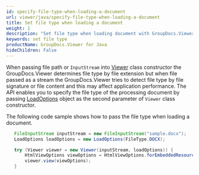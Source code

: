 ```yaml
---
id: specify-file-type-when-loading-a-document
url: viewer/java/specify-file-type-when-loading-a-document
title: Set file type when loading a document
weight: 1
description: "Set file type when loading document with GroupDocs.Viewer using Java."
keywords: set file type
productName: GroupDocs.Viewer for Java
hideChildren: False
---
```


When passing file path or `InputStream` into [Viewer](https://reference.groupdocs.com/viewer/java/com.groupdocs.viewer/Viewer) class constructor the GroupDocs.Viewer determines file type by file extension but when file passed as a stream the GroupDocs.Viewer tries to detect file type by file signature or file content and this may affect application performance. The API enables you to specify the file type of the processing document by passing [LoadOptions](https://reference.groupdocs.com/viewer/java/com.groupdocs.viewer.options/LoadOptions) object as the second parameter of `Viewer` class constructor.

The following code sample shows how to pass the file type when loading a document.

```java
   FileInputStream inputStream = new FileInputStream("sample.docx");
   LoadOptions loadOptions = new LoadOptions(FileType.DOCX);

   try (Viewer viewer = new Viewer(inputStream, loadOptions)) {
       HtmlViewOptions viewOptions = HtmlViewOptions.forEmbeddedResources();
       viewer.view(viewOptions);
   }
```
